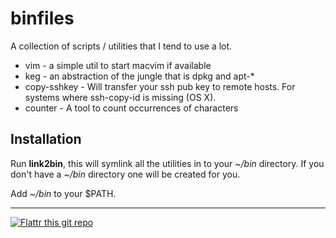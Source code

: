 binfiles
========

A collection of scripts / utilities that I tend to use a lot. 

* vim - a simple util to start macvim if available
* keg - an abstraction of the jungle that is dpkg and apt-*
* copy-sshkey - Will transfer your ssh pub key to remote hosts. For systems
  where ssh-copy-id is missing (OS X).
* counter - A tool to count occurrences of characters

Installation
------------

Run **link2bin**, this will symlink all the utilities in to your *~/bin* directory. If you don't have a *~/bin* directory one will be created for you. 

Add *~/bin* to your $PATH.

***

[![Flattr this git repo](http://api.flattr.com/button/flattr-badge-large.png)](https://flattr.com/submit/auto?user_id=leihog&url=https://github.com/leihog/binfiles&title=binfiles&language=en_GB&tags=github&category=software) 
